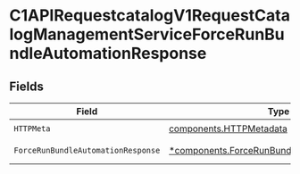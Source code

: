 # C1APIRequestcatalogV1RequestCatalogManagementServiceForceRunBundleAutomationResponse


## Fields

| Field                                                                                                       | Type                                                                                                        | Required                                                                                                    | Description                                                                                                 |
| ----------------------------------------------------------------------------------------------------------- | ----------------------------------------------------------------------------------------------------------- | ----------------------------------------------------------------------------------------------------------- | ----------------------------------------------------------------------------------------------------------- |
| `HTTPMeta`                                                                                                  | [components.HTTPMetadata](../../models/components/httpmetadata.md)                                          | :heavy_check_mark:                                                                                          | N/A                                                                                                         |
| `ForceRunBundleAutomationResponse`                                                                          | [*components.ForceRunBundleAutomationResponse](../../models/components/forcerunbundleautomationresponse.md) | :heavy_minus_sign:                                                                                          | Successful response                                                                                         |